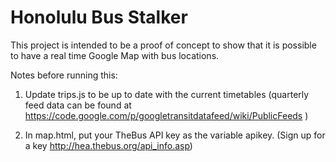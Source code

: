 # Honolulu Bus Stalker

This project is intended to be a proof of concept to show that it is possible to have a real time Google Map with bus locations.  

Notes before running this:

1) Update trips.js to be up to date with the current timetables (quarterly feed data can be found at https://code.google.com/p/googletransitdatafeed/wiki/PublicFeeds )

2) In map.html, put your TheBus API key as the variable apikey.  (Sign up for a key http://hea.thebus.org/api_info.asp)
